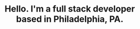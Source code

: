 <div align="center">
	<h1>Hello. I'm a full stack developer based in Philadelphia, PA.</h1>
</div>

<!--
(leaving the below default here... because i like it. the emojis are nice)

**alecmekarzel/alecmekarzel** is a ✨ _special_ ✨ repository because its `README.md` (this file) appears on your GitHub profile.

Here are some ideas to get you started:

- 🔭 I’m currently working on ...
- 🌱 I’m currently learning ...
- 👯 I’m looking to collaborate on ...
- 🤔 I’m looking for help with ...
- 💬 Ask me about ...
- 📫 How to reach me: ...
- 😄 Pronouns: ...
- ⚡ Fun fact: ...
-->
